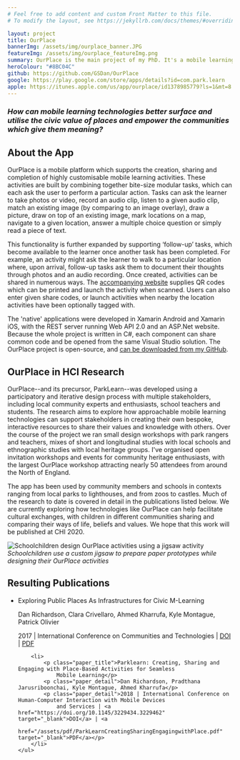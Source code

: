 ```yaml
---
# Feel free to add content and custom Front Matter to this file.
# To modify the layout, see https://jekyllrb.com/docs/themes/#overriding-theme-defaults

layout: project
title: OurPlace
bannerImg: /assets/img/ourplace_banner.JPG
featureImg: /assets/img/ourplace_featureImg.png
summary: OurPlace is the main project of my PhD. It's a mobile learning platform, designed to support communities in creating and sharing interactive learning activities about the places they care most about.
heroColour: "#8BC04C"
github: https://github.com/GSDan/OurPlace
google: https://play.google.com/store/apps/details?id=com.park.learn
apple: https://itunes.apple.com/us/app/ourplace/id1378985779?ls=1&mt=8
---
```


### **_How can mobile learning technologies better surface and utilise the civic value of places and empower the communities which give them meaning?_**

## About the App

OurPlace is a mobile platform which supports the creation, sharing and
completion of highly customisable mobile learning activities. These activities
are built by combining together bite-size modular tasks, which can each ask the
user to perform a particular action. Tasks can ask the learner to take photos or
video, record an audio clip, listen to a given audio clip, match an existing
image (by comparing to an image overlay), draw a picture, draw on top of an
existing image, mark locations on a map, navigate to a given location, answer a
multiple choice question or simply read a piece of text.

This functionality is further expanded by supporting ‘follow-up’ tasks, which
become available to the learner once another task has been completed. For
example, an activity might ask the learner to walk to a particular location
where, upon arrival, follow-up tasks ask them to document their thoughts through
photos and an audio recording. Once created, activities can be shared in
numerous ways. The [accompanying website](https://ourplace.app) supplies QR
codes which can be printed and launch the activity when scanned. Users can also
enter given share codes, or launch activities when nearby the location
activities have been optionally tagged with.

The 'native' applications were developed in Xamarin Android and Xamarin iOS,
with the REST server running Web API 2.0 and an ASP.Net website. Because the
whole project is written in C#, each component can share common code and be
opened from the same Visual Studio solution. The OurPlace project is
open-source, and [can be downloaded from my
GitHub](https://github.com/GSDan/OurPlace).

## OurPlace in HCI Research

OurPlace--and its precursor, ParkLearn--was developed using a participatory and
iterative design process with multiple stakeholders, including local community
experts and enthusiasts, school teachers and students. The research aims to
explore how approachable mobile learning technologies can support stakeholders
in creating their own bespoke, interactive resources to share their values and
knowledge with others. Over the course of the project we ran small design
workshops with park rangers and teachers, mixes of short and longitudinal
studies with local schools and ethnographic studies with local heritage groups.
I've organised open invitation workshops and events for community heritage
enthusiasts, with the largest OurPlace workshop attracting nearly 50 attendees
from around the North of England. 

The app has been used by community members and schools in contexts ranging from
local parks to lighthouses, and from zoos to castles. Much of the research to
date is covered in detail in the publications listed below. We are currently
exploring how technologies like OurPlace can help facilitate cultural exchanges,
with children in different communities sharing and comparing their ways of life,
beliefs and values. We hope that this work will be published at CHI 2020.

![Schoolchildren design OurPlace activities using a jigsaw
activity](/assets/img/ourplace_jigsaw.JPG) *Schoolchildren use a custom jigsaw
to prepare paper prototypes while designing their OurPlace activities*


## Resulting Publications

<ul class="paper_list">
        <li>
            <p class="paper_title">Exploring Public Places As Infrastructures for Civic M-Learning</p>
            <p class="paper_detail">Dan Richardson, Clara Crivellaro, Ahmed Kharrufa, Kyle Montague, Patrick Olivier</p>
            <p class="paper_detail">2017 | International Conference on Communities and Technologies | <a
                    href="https://doi.org/10.1145/3083671.3083678" target="_blank">DOI</a> | <a
                    href="/assets/pdf/ExploringPublicPlacesAsInfrastructuresForCivicMLearning.pdf"
                    target="_blank">PDF</a></p>
        </li>

        <li>
            <p class="paper_title">Parklearn: Creating, Sharing and Engaging with Place-Based Activities for Seamless
                Mobile Learning</p>
            <p class="paper_detail">Dan Richardson, Pradthana Jarusriboonchai, Kyle Montague, Ahmed Kharrufa</p>
            <p class="paper_detail">2018 | International Conference on Human-Computer Interaction with Mobile Devices
                and Services | <a href="https://doi.org/10.1145/3229434.3229462" target="_blank">DOI</a> | <a
                    href="/assets/pdf/ParkLearnCreatingSharingEngagingwithPlace.pdf" target="_blank">PDF</a></p>
        </li>
    </ul>